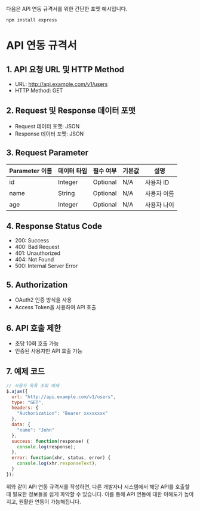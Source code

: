 다음은 API 연동 규격서를 위한 간단한 포맷 예시입니다.

```
npm install express
```

# API 연동 규격서

## 1. API 요청 URL 및 HTTP Method

- URL: http://api.example.com/v1/users
- HTTP Method: GET

## 2. Request 및 Response 데이터 포맷

- Request 데이터 포맷: JSON
- Response 데이터 포맷: JSON

## 3. Request Parameter

| Parameter 이름 | 데이터 타입 | 필수 여부 | 기본값 | 설명 |
| --- | --- | --- | --- | --- |
| id | Integer | Optional | N/A | 사용자 ID |
| name | String | Optional | N/A | 사용자 이름 |
| age | Integer | Optional | N/A | 사용자 나이 |

## 4. Response Status Code

- 200: Success
- 400: Bad Request
- 401: Unauthorized
- 404: Not Found
- 500: Internal Server Error

## 5. Authorization

- OAuth2 인증 방식을 사용
- Access Token을 사용하여 API 호출

## 6. API 호출 제한

- 초당 10회 호출 가능
- 인증된 사용자만 API 호출 가능

## 7. 예제 코드

```javascript
// 사용자 목록 조회 예제
$.ajax({
  url: "http://api.example.com/v1/users",
  type: "GET",
  headers: {
    "Authorization": "Bearer xxxxxxxx"
  },
  data: {
    "name": "John"
  },
  success: function(response) {
    console.log(response);
  },
  error: function(xhr, status, error) {
    console.log(xhr.responseText);
  }
});
``` 

위와 같이 API 연동 규격서를 작성하면, 다른 개발자나 시스템에서 해당 API를 호출할 때 필요한 정보들을 쉽게 파악할 수 있습니다. 이를 통해 API 연동에 대한 이해도가 높아지고, 원활한 연동이 가능해집니다.
